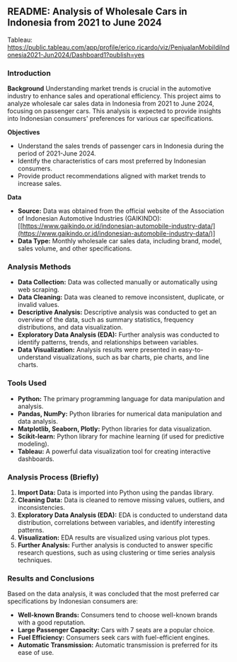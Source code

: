 ## README: Analysis of Wholesale Cars in Indonesia from 2021 to June 2024

Tableau: https://public.tableau.com/app/profile/erico.ricardo/viz/PenjualanMobildiIndonesia2021-Jun2024/Dashboard1?publish=yes

### Introduction
**Background**
Understanding market trends is crucial in the automotive industry to enhance sales and operational efficiency. This project aims to analyze wholesale car sales data in Indonesia from 2021 to June 2024, focusing on passenger cars. This analysis is expected to provide insights into Indonesian consumers' preferences for various car specifications.

**Objectives**
* Understand the sales trends of passenger cars in Indonesia during the period of 2021-June 2024.
* Identify the characteristics of cars most preferred by Indonesian consumers.
* Provide product recommendations aligned with market trends to increase sales.

**Data**
* **Source:** Data was obtained from the official website of the Association of Indonesian Automotive Industries (GAIKINDO): [[https://www.gaikindo.or.id/indonesian-automobile-industry-data/](https://www.gaikindo.or.id/indonesian-automobile-industry-data/)]
* **Data Type:** Monthly wholesale car sales data, including brand, model, sales volume, and other specifications.

### Analysis Methods
* **Data Collection:** Data was collected manually or automatically using web scraping.
* **Data Cleaning:** Data was cleaned to remove inconsistent, duplicate, or invalid values.
* **Descriptive Analysis:** Descriptive analysis was conducted to get an overview of the data, such as summary statistics, frequency distributions, and data visualization.
* **Exploratory Data Analysis (EDA):** Further analysis was conducted to identify patterns, trends, and relationships between variables.
* **Data Visualization:** Analysis results were presented in easy-to-understand visualizations, such as bar charts, pie charts, and line charts.

### Tools Used
* **Python:** The primary programming language for data manipulation and analysis.
* **Pandas, NumPy:** Python libraries for numerical data manipulation and data analysis.
* **Matplotlib, Seaborn, Plotly:** Python libraries for data visualization.
* **Scikit-learn:** Python library for machine learning (if used for predictive modeling).
* **Tableau:** A powerful data visualization tool for creating interactive dashboards.

### Analysis Process (Briefly)
1. **Import Data:** Data is imported into Python using the pandas library.
2. **Cleaning Data:** Data is cleaned to remove missing values, outliers, and inconsistencies.
3. **Exploratory Data Analysis (EDA):** EDA is conducted to understand data distribution, correlations between variables, and identify interesting patterns.
4. **Visualization:** EDA results are visualized using various plot types.
5. **Further Analysis:** Further analysis is conducted to answer specific research questions, such as using clustering or time series analysis techniques.

### Results and Conclusions
Based on the data analysis, it was concluded that the most preferred car specifications by Indonesian consumers are:
* **Well-known Brands:** Consumers tend to choose well-known brands with a good reputation.
* **Large Passenger Capacity:** Cars with 7 seats are a popular choice.
* **Fuel Efficiency:** Consumers seek cars with fuel-efficient engines.
* **Automatic Transmission:** Automatic transmission is preferred for its ease of use.

